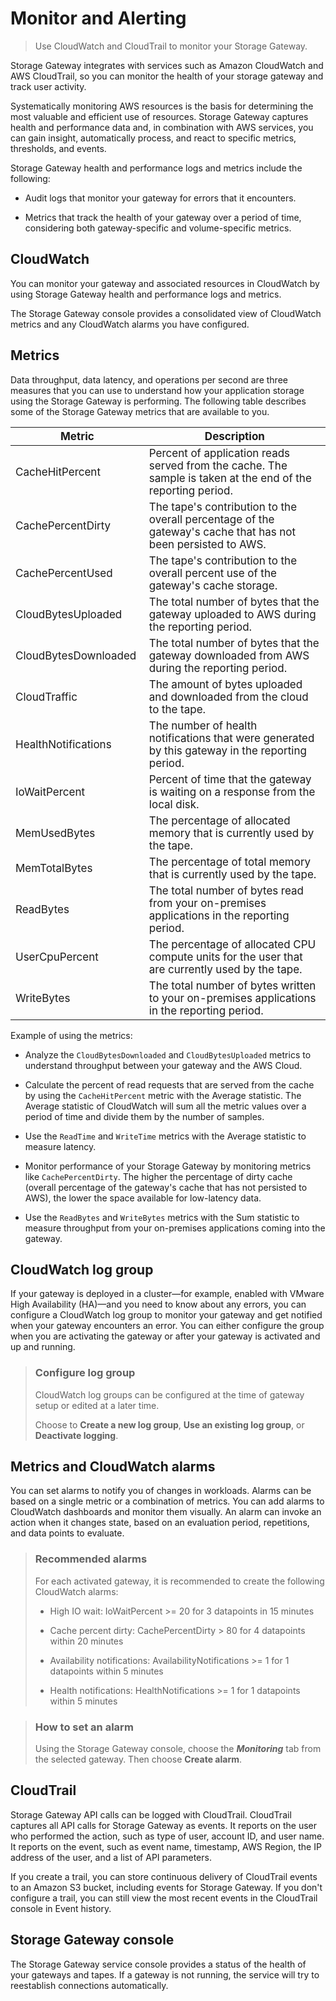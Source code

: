 # Monitor and Alerting

> Use CloudWatch and CloudTrail to monitor your Storage Gateway.

Storage Gateway integrates with services such as Amazon CloudWatch and AWS CloudTrail, so you can monitor the health of your storage gateway and track user activity.

Systematically monitoring AWS resources is the basis for determining the most valuable and efficient use of resources. Storage Gateway captures health and performance data and, in combination with AWS services, you can gain insight, automatically process, and react to specific metrics, thresholds, and events.

Storage Gateway health and performance logs and metrics include the following: 

* Audit logs that monitor your gateway for errors that it encounters.

* Metrics that track the health of your gateway over a period of time, considering both gateway-specific and volume-specific metrics.

## CloudWatch

You can monitor your gateway and associated resources in CloudWatch by using Storage Gateway health and performance logs and metrics.

The Storage Gateway console provides a consolidated view of CloudWatch metrics and any CloudWatch alarms you have configured.

## Metrics

Data throughput, data latency, and operations per second are three measures that you can use to understand how your application storage using the Storage Gateway is performing. The following table describes some of the Storage Gateway metrics that are available to you.

<table style="width:100%;margin-right:calc(0%);"><thead><tr><th style="width:21.8381%;"><span style="font-size:17px;">Metric</span></th><th style="width:78.0306%;"><span style="font-size:17px;">Description</span></th></tr></thead><tbody><tr><td style="width:21.8381%;"><span style="font-size:17px;">CacheHitPercent</span></td><td style="width:78.0306%;"><span style="font-size:17px;">Percent of application reads served from the cache. The sample is taken at the end of the reporting period.</span></td></tr><tr><td style="width:21.8381%;"><span style="font-size:17px;">CachePercentDirty</span></td><td style="width:78.0306%;"><span style="font-size:17px;">The tape's contribution to the overall percentage of the gateway's cache that has not been persisted to AWS.</span></td></tr><tr><td style="width:21.8381%;"><span style="font-size:17px;">CachePercentUsed</span></td><td style="width:78.0306%;"><span style="font-size:17px;">The tape's contribution to the overall percent use of the gateway's cache storage.</span></td></tr><tr><td style="width:21.8381%;"><span style="font-size:17px;">CloudBytesUploaded</span></td><td style="width:78.0306%;"><span style="font-size:17px;">The total number of bytes that the gateway uploaded to AWS during the reporting period.</span></td></tr><tr><td style="width:21.8381%;"><span style="font-size:17px;">CloudBytesDownloaded&nbsp;</span></td><td style="width:78.0306%;"><span style="font-size:17px;">The total number of bytes that the gateway downloaded from AWS during the reporting period.&nbsp;</span></td></tr><tr><td style="width:21.8381%;"><span style="font-size:17px;">CloudTraffic</span><br></td><td style="width:78.0306%;"><span style="font-size:17px;">The amount of bytes uploaded and downloaded from the cloud to the tape.</span><br></td></tr><tr><td style="width:21.8381%;"><span style="font-size:17px;">HealthNotifications</span></td><td style="width:78.0306%;"><span style="font-size:17px;">The number of health notifications that were generated by this gateway in the reporting period.</span></td></tr><tr><td style="width:21.8381%;"><span style="font-size:17px;">IoWaitPercent</span></td><td style="width:78.0306%;"><span style="font-size:17px;">Percent of time that the gateway is waiting on a response from the local disk.&nbsp;</span></td></tr><tr><td style="width:21.8381%;"><span style="font-size:17px;">MemUsedBytes</span><br></td><td style="width:78.0306%;"><span style="font-size:17px;">The percentage of allocated memory that is currently used by the tape.</span><br></td></tr><tr><td style="width:21.8381%;"><span style="font-size:17px;">MemTotalBytes</span><br></td><td style="width:78.0306%;"><span style="font-size:17px;">The percentage of total memory that is currently used by the tape.</span><br></td></tr><tr><td style="width:21.8381%;"><span style="font-size:17px;">ReadBytes&nbsp;</span></td><td style="width:78.0306%;"><span style="font-size:17px;">The total number of bytes read from your on-premises applications in the reporting period.&nbsp;</span></td></tr><tr><td style="width:21.8381%;"><span style="font-size:17px;">UserCpuPercent</span><br></td><td style="width:78.0306%;"><span style="font-size:17px;">The percentage of allocated CPU compute units for the user that are currently used by the tape.</span><br></td></tr><tr><td style="width:21.8381%;"><span style="font-size:17px;">WriteBytes&nbsp;</span></td><td style="width:78.0306%;"><span style="font-size:17px;">The total number of bytes written to your on-premises applications in the reporting period.</span></td></tr></tbody></table>

Example of using the metrics:

* Analyze the `CloudBytesDownloaded` and `CloudBytesUploaded` metrics to understand throughput between your gateway and the AWS Cloud.

* Calculate the percent of read requests that are served from the cache by using the `CacheHitPercent` metric with the Average statistic. The Average statistic of CloudWatch will sum all the metric values over a period of time and divide them by the number of samples.

* Use the `ReadTime` and `WriteTime` metrics with the Average statistic to measure latency.

* Monitor performance of your Storage Gateway by monitoring metrics like `CachePercentDirty`. The higher the percentage of dirty cache (overall percentage of the gateway's cache that has not persisted to AWS), the lower the space available for low-latency data.

* Use the `ReadBytes` and `WriteBytes` metrics with the Sum statistic to measure throughput from your on-premises applications coming into the gateway.

## CloudWatch log group 

If your gateway is deployed in a cluster—for example, enabled with VMware High Availability (HA)—and you need to know about any errors, you can configure a CloudWatch log group to monitor your gateway and get notified when your gateway encounters an error. You can either configure the group when you are activating the gateway or after your gateway is activated and up and running.

> ### Configure log group
>
> CloudWatch log groups can be configured at the time of gateway setup or edited at a later time.
>
> Choose to **Create a new log group**, **Use an existing log group**, or **Deactivate logging**.

## Metrics and CloudWatch alarms

You can set alarms to notify you of changes in workloads. Alarms can be based on a single metric or a combination of metrics. You can add alarms to CloudWatch dashboards and monitor them visually. An alarm can invoke an action when it changes state, based on an evaluation period, repetitions, and data points to evaluate.

> ### Recommended alarms
>
> For each activated gateway, it is recommended to create the following CloudWatch alarms:
>
> * High IO wait: IoWaitPercent >= 20 for 3 datapoints in 15 minutes
>
> * Cache percent dirty: CachePercentDirty > 80 for 4 datapoints within 20 minutes
>
> * Availability notifications: AvailabilityNotifications >= 1 for 1 datapoints within 5 minutes
>
> * Health notifications: HealthNotifications >= 1 for 1 datapoints within 5 minutes

> ### How to set an alarm
>
> Using the Storage Gateway console, choose the ***Monitoring*** tab from the selected gateway. Then choose **Create alarm**.

## CloudTrail

Storage Gateway API calls can be logged with CloudTrail. CloudTrail captures all API calls for Storage Gateway as events. It reports on the user who performed the action, such as type of user, account ID, and user name. It reports on the event, such as event name, timestamp, AWS Region, the IP address of the user, and a list of API parameters.

If you create a trail, you can store continuous delivery of CloudTrail events to an Amazon S3 bucket, including events for Storage Gateway. If you don't configure a trail, you can still view the most recent events in the CloudTrail console in Event history.

## Storage Gateway console

The Storage Gateway service console provides a status of the health of your gateways and tapes. If a gateway is not running, the service will try to reestablish connections automatically.
